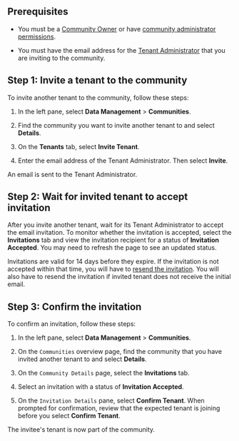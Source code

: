 ## Prerequisites

- You must be a [Community Owner](xref:ccRoles#community-owner-preview) or have [community administrator permissions](xref:ccRoles#community-administrators-preview).

- You must have the email address for the [Tenant Administrator](xref:ccRoles#tenant-roles) that you are inviting to the community.

## Step 1: Invite a tenant to the community

To invite another tenant to the community, follow these steps:

1. In the left pane, select **Data Management** > **Communities**.

1. Find the community you want to invite another tenant to and select **Details**.

1. On the **Tenants** tab, select **Invite Tenant**.

1. Enter the email address of the Tenant Administrator. Then select **Invite**.

  An email is sent to the Tenant Administrator.

## Step 2: Wait for invited tenant to accept invitation

After you invite another tenant, wait for its Tenant Administrator to accept the email invitation. To monitor whether the invitation is accepted, select the **Invitations** tab and view the invitation recipient for a status of **Invitation Accepted**. You may need to refresh the page to see an updated status.

Invitations are valid for 14 days before they expire. If the invitation is not accepted within that time, you will have to [resend the invitation](xref:community-resend-invitation). You will also have to resend the invitation if invited tenant does not receive the initial email.

## Step 3: Confirm the invitation

To confirm an invitation, follow these steps:

1. In the left pane, select **Data Management** > **Communities**.

1. On the `Communities` overview page, find the community that you have invited another tenant to and select **Details**.

1. On the `Community Details` page, select the **Invitations** tab.

1. Select an invitation with a status of **Invitation Accepted**.

1. On the `Invitation Details` pane, select **Confirm Tenant**. When prompted for confirmation, review that the expected tenant is joining before you select **Confirm Tenant**.

  The invitee's tenant is now part of the community.
